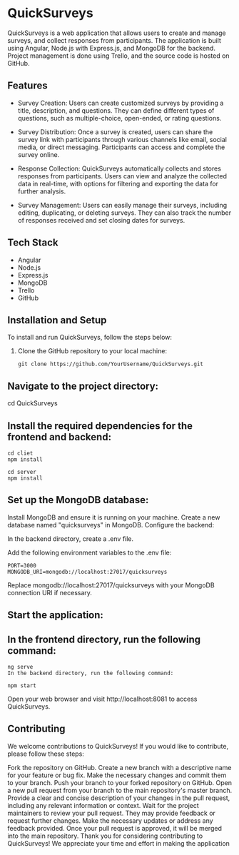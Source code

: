 # QuickSurveys

QuickSurveys is a web application that allows users to create and manage surveys, and collect responses from participants. The application is built using Angular, Node.js with Express.js, and MongoDB for the backend. Project management is done using Trello, and the source code is hosted on GitHub.

## Features

- Survey Creation: Users can create customized surveys by providing a title, description, and questions. They can define different types of questions, such as multiple-choice, open-ended, or rating questions.

- Survey Distribution: Once a survey is created, users can share the survey link with participants through various channels like email, social media, or direct messaging. Participants can access and complete the survey online.

- Response Collection: QuickSurveys automatically collects and stores responses from participants. Users can view and analyze the collected data in real-time, with options for filtering and exporting the data for further analysis.

- Survey Management: Users can easily manage their surveys, including editing, duplicating, or deleting surveys. They can also track the number of responses received and set closing dates for surveys.

## Tech Stack

- Angular
- Node.js
- Express.js
- MongoDB
- Trello
- GitHub

## Installation and Setup

To install and run QuickSurveys, follow the steps below:

1. Clone the GitHub repository to your local machine:

   ```shell
   git clone https://github.com/YourUsername/QuickSurveys.git

## Navigate to the project directory:

cd QuickSurveys


## Install the required dependencies for the frontend and backend:
```
cd cliet
npm install
```
```
cd server
npm install
```
## Set up the MongoDB database:

Install MongoDB and ensure it is running on your machine.
Create a new database named "quicksurveys" in MongoDB.
Configure the backend:

In the backend directory, create a .env file.

Add the following environment variables to the .env file:


```
PORT=3000
MONGODB_URI=mongodb://localhost:27017/quicksurveys
```
Replace mongodb://localhost:27017/quicksurveys with your MongoDB connection URI if necessary.

## Start the application:

## In the frontend directory, run the following command:

```
ng serve
In the backend directory, run the following command:
```

```
npm start
```
Open your web browser and visit http://localhost:8081 to access QuickSurveys.

## Contributing
We welcome contributions to QuickSurveys! If you would like to contribute, please follow these steps:

Fork the repository on GitHub.
Create a new branch with a descriptive name for your feature or bug fix.
Make the necessary changes and commit them to your branch.
Push your branch to your forked repository on GitHub.
Open a new pull request from your branch to the main repository's master branch.
Provide a clear and concise description of your changes in the pull request, including any relevant information or context.
Wait for the project maintainers to review your pull request. They may provide feedback or request further changes.
Make the necessary updates or address any feedback provided.
Once your pull request is approved, it will be merged into the main repository.
Thank you for considering contributing to QuickSurveys! We appreciate your time and effort in making the application
